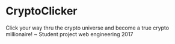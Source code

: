 # CryptoClicker
Click your way thru the crypto universe and become a true crypto millionaire! ~ Student project web engineering 2017
